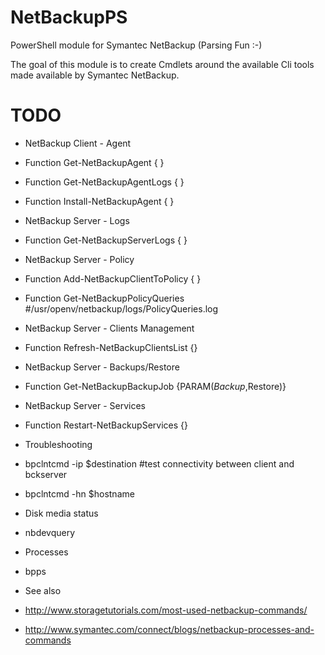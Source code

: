 NetBackupPS
===========

PowerShell module for Symantec NetBackup (Parsing Fun :-)

The goal of this module is to create Cmdlets around the available Cli tools made available by Symantec NetBackup.

# TODO
 * NetBackup Client - Agent
  * Function Get-NetBackupAgent { }
  * Function Get-NetBackupAgentLogs { }
  * Function Install-NetBackupAgent { }
 * NetBackup Server - Logs
  * Function Get-NetBackupServerLogs { }
 * NetBackup Server - Policy
  * Function Add-NetBackupClientToPolicy { }
  * Function Get-NetBackupPolicyQueries #/usr/openv/netbackup/logs/PolicyQueries.log
 * NetBackup Server - Clients Management
  * Function Refresh-NetBackupClientsList {}
 * NetBackup Server - Backups/Restore
  * Function Get-NetBackupBackupJob {PARAM($Backup,$Restore)}
 * NetBackup Server - Services
  * Function Restart-NetBackupServices {}
 * Troubleshooting
  * bpclntcmd -ip $destination  #test connectivity between client and bckserver
  * bpclntcmd -hn $hostname
 * Disk media status
  * nbdevquery
 * Processes
  * bpps

 * See also
  * http://www.storagetutorials.com/most-used-netbackup-commands/
  * http://www.symantec.com/connect/blogs/netbackup-processes-and-commands
